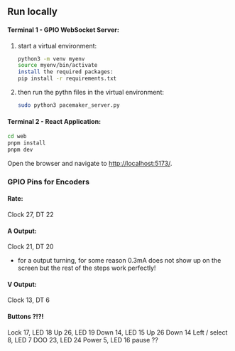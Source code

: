 ## Run locally

#### Terminal 1 - GPIO WebSocket Server:
1. start a virtual environment:
    ```bash
    python3 -m venv myenv
    source myenv/bin/activate
    install the required packages:
    pip install -r requirements.txt
    ```

2. then run the pythn files in the virtual environment:
    ```bash
    sudo python3 pacemaker_server.py
    ```



#### Terminal 2 - React Application:
```bash
cd web
pnpm install
pnpm dev
```
Open the browser and navigate to <http://localhost:5173/>. 




### GPIO Pins for Encoders 

#### Rate:
Clock 27, DT 22


#### A Output: 
Clock 21, DT 20 
* for a output turning, for some reason 0.3mA does not show up on the screen but the rest of the steps work perfectly! 

#### V Output: 
Clock 13, DT 6

#### Buttons ?!?!

Lock 17, LED 18 
 Up 26, LED 19 
 Down 14, LED 15
 Up 26
 Down 14
 Left / select 8, LED 7 
 DOO 23, LED 24 
 Power 5, LED 16 
 pause ??